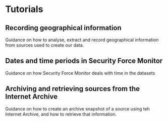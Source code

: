 # Tutorials

## Recording geographical information

Guidance on how to analyse, extract and record geographical information from sources used to create our data. 

## Dates and time periods in Security Force Monitor

Guidance on how Security Force Monitor deals with time in the datasets

## Archiving and retrieving sources from the Internet Archive

Guidance on how to create an archive snapshot of a source using teh Internet Archive, and how to retrieve that information.
